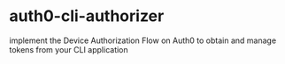 # auth0-cli-authorizer
implement the Device Authorization Flow on Auth0 to obtain and manage tokens from your CLI application
